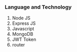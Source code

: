 ### Language and Technology

1. Node JS
2. Express JS
3. Javascript
4. MongoDB
5. JWT Token
6. router
